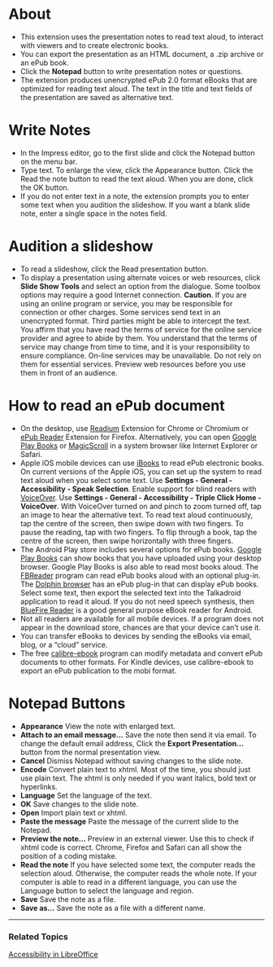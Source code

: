 # About #

  * This extension uses the presentation notes to read text aloud, to interact with viewers and to create electronic books.
  * You can export the presentation as an HTML document, a .zip archive or an ePub book.
  * Click the **Notepad** button to write presentation notes or questions.
  * The extension produces unencrypted ePub 2.0 format eBooks that are optimized for reading text aloud. The text in the title and text fields of the presentation are saved as alternative text.

# Write Notes #

  * In the Impress editor, go to the first slide and click the Notepad button on the menu bar.
  * Type text. To enlarge the view, click the Appearance button. Click the Read the note button to read the text aloud. When you are done, click the OK button.
  * If you do not enter text in a note, the extension prompts you to enter some text when you audition the slideshow. If you want a blank slide note, enter a single space in the notes field.

# Audition a slideshow #

  * To read a slideshow, click the Read presentation button.
  * To display a presentation using alternate voices or web resources, click **Slide Show Tools** and select an option from the dialogue. Some toolbox options may require a good Internet connection. **Caution**. If you are using an online program or service, you may be responsible for connection or other charges. Some services send text in an unencrypted format. Third parties might be able to intercept the text. You affirm that you have read the terms of service for the online service provider and agree to abide by them. You understand that the terms of service may change from time to time, and it is your responsibility to ensure compliance. On-line services may be unavailable. Do not rely on them for essential services. Preview web resources before you use them in front of an audience.

# How to read an ePub document #

  * On the desktop, use [Readium](http://readium.org/) Extension for Chrome or Chromium or [ePub Reader](https://addons.mozilla.org/en-US/firefox/addon/epubreader/) Extension for Firefox. Alternatively, you can open [Google Play Books](https://play.google.com/books) or [MagicScroll](http://www.magicscroll.net/) in a system browser like Internet Explorer or Safari.
  * Apple iOS mobile devices can use [iBooks](http://www.apple.com/support/ios/ibooks/) to read ePub electronic books. On current versions of the Apple iOS, you can set up the system to read text aloud when you select some text. Use **Settings - General - Accessibility - Speak Selection**. Enable support for blind readers with [VoiceOver](http://support.apple.com/kb/ht3598). Use **Settings - General - Accessibility - Triple Click Home - VoiceOver**. With VoiceOver turned on and pinch to zoom turned off, tap an image to hear the alternative text. To read text aloud continuously, tap the centre of the screen, then swipe down with two fingers. To pause the reading, tap with two fingers. To flip through a book, tap the centre of the screen, then swipe horizontally with three fingers.
  * The Android Play store includes several options for ePub books. [Google Play Books](https://play.google.com/books) can show books that you have uploaded using your desktop browser. Google Play Books is also able to read most books aloud. The [FBReader](http://fbreader.org/) program can read ePub books aloud with an optional plug-in. The [Dolphin browser](http://dolphin-browser.com/) has an ePub plug-in that can display ePub books. Select some text, then export the selected text into the Talkadroid application to read it aloud. If you do not need speech synthesis, then [BlueFire Reader](http://www.bluefirereader.com/bluefire-reader.html) is a good general purpose eBook reader for Android.
  * Not all readers are available for all mobile devices. If a program does not appear in the download store, chances are that your device can’t use it.
  * You can transfer eBooks to devices by sending the eBooks via email, blog, or a “cloud” service.
  * The free [calibre-ebook](http://calibre-ebook.com/) program can modify metadata and convert ePub documents to other formats. For Kindle devices, use calibre-ebook to export an ePub publication to the mobi format.

# Notepad Buttons #

  * **Appearance** View the note with enlarged text.
  * **Attach to an email message...** Save the note then send it via email. To change the default email address, Click the **Export Presentation...** button from the normal presentation view.
  * **Cancel** Dismiss Notepad without saving changes to the slide note.
  * **Encode** Convert plain text to xhtml. Most of the time, you should just use plain text. The xhtml is only needed if you want italics, bold text or hyperlinks.
  * **Language** Set the language of the text.
  * **OK** Save changes to the slide note.
  * **Open** Import plain text or xhtml.
  * **Paste the message** Paste the message of the current slide to the Notepad.
  * **Preview the note...** Preview in an external viewer. Use this to check if xhtml code is correct. Chrome, Firefox and Safari can all show the position of a coding mistake.
  * **Read the note** If you have selected some text, the computer reads the selection aloud. Otherwise, the computer reads the whole note. If your computer is able to read in a different language, you can use the Language button to select the language and region.
  * **Save** Save the note as a file.
  * **Save as...** Save the note as a file with a different name.

---

### Related Topics ###
[Accessibility in LibreOffice](http://help.libreoffice.org/Common/Accessibility_in)